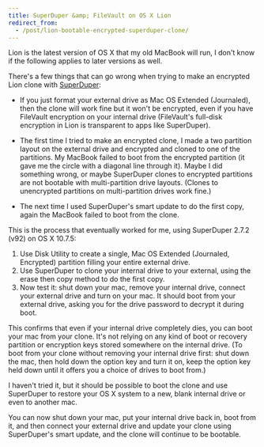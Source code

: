```yaml
---
title: SuperDuper &amp; FileVault on OS X Lion
redirect_from:
  - /post/lion-bootable-encrypted-superduper-clone/
---
```


Lion is the latest version of OS X that my old MacBook will run, I don't know
if the following applies to later versions as well.

There's a few things that can go wrong when trying to make an encrypted Lion
clone with [SuperDuper](http://www.shirt-pocket.com/SuperDuper/):

* If you just format your external drive as Mac OS Extended (Journaled),
  then the clone will work fine but it won't be encrypted, even if you have
  FileVault encryption on your internal drive (FileVault's full-disk encryption
  in Lion is transparent to apps like SuperDuper).

* The first time I tried to make an encrypted clone, I made a two partition
  layout on the external drive and encrypted and cloned to one of the
  partitions. My MacBook failed to boot from the encrypted partition
  (it gave me the circle with a diagonal line through it).
  Maybe I did something wrong, or maybe SuperDuper clones to encrypted
  partitions are not bootable with multi-partition drive layouts.
  (Clones to unencrypted partitions on multi-partition drives work fine.)

* The next time I used SuperDuper's smart update to do the first copy,
  again the MacBook failed to boot from the clone.

This is the process that eventually worked for me, using
SuperDuper 2.7.2 (v92) on OS X 10.7.5:

1. Use Disk Utility to create a single, Mac OS Extended (Journaled, Encrypted)
   partition filling your entire external drive.
2. Use SuperDuper to clone your internal drive to your external, using the
   erase then copy method to do the first copy.
3. Now test it: shut down your mac, remove your internal drive, connect your
   external drive and turn on your mac. It should boot from your external
   drive, asking you for the drive password to decrypt it during boot.

This confirms that even if your internal drive completely dies, you can boot
your mac from your clone. It's not relying on any kind of boot or recovery
partition or encryption keys stored somewhere on the internal drive.
(To boot from your clone without removing your internal drive first:
shut down the mac, then hold down the option key and turn it on, keep the
option key held down until it offers you a choice of drives to boot from.)

I haven't tried it, but it should be possible to boot the clone and use
SuperDuper to restore your OS X system to a new, blank internal drive or even
to another mac.

You can now shut down your mac, put your internal drive back in, boot from it,
and then connect your external drive and update your clone using SuperDuper's
smart update, and the clone will continue to be bootable.
